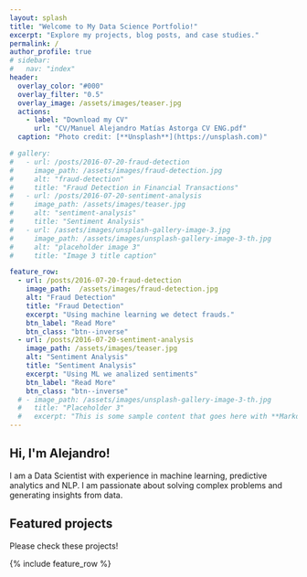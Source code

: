 ```yaml
---
layout: splash
title: "Welcome to My Data Science Portfolio!"
excerpt: "Explore my projects, blog posts, and case studies."
permalink: /
author_profile: true
# sidebar:
#   nav: "index"
header:
  overlay_color: "#000"
  overlay_filter: "0.5"
  overlay_image: /assets/images/teaser.jpg
  actions:
    - label: "Download my CV"
      url: "CV/Manuel Alejandro Matías Astorga CV ENG.pdf"
  caption: "Photo credit: [**Unsplash**](https://unsplash.com)"

# gallery:
#   - url: /posts/2016-07-20-fraud-detection
#     image_path: /assets/images/fraud-detection.jpg
#     alt: "fraud-detection"
#     title: "Fraud Detection in Financial Transactions"
#   - url: /posts/2016-07-20-sentiment-analysis
#     image_path: /assets/images/teaser.jpg
#     alt: "sentiment-analysis"
#     title: "Sentiment Analysis"
#   - url: /assets/images/unsplash-gallery-image-3.jpg
#     image_path: /assets/images/unsplash-gallery-image-3-th.jpg
#     alt: "placeholder image 3"
#     title: "Image 3 title caption"

feature_row:
  - url: /posts/2016-07-20-fraud-detection
    image_path:  /assets/images/fraud-detection.jpg
    alt: "Fraud Detection"
    title: "Fraud Detection"
    excerpt: "Using machine learning we detect frauds."
    btn_label: "Read More"
    btn_class: "btn--inverse"
  - url: /posts/2016-07-20-sentiment-analysis
    image_path: /assets/images/teaser.jpg
    alt: "Sentiment Analysis"
    title: "Sentiment Analysis"
    excerpt: "Using ML we analized sentiments"
    btn_label: "Read More"
    btn_class: "btn--inverse"
  # - image_path: /assets/images/unsplash-gallery-image-3-th.jpg
  #   title: "Placeholder 3"
  #   excerpt: "This is some sample content that goes here with **Markdown** formatting."
---
```


## Hi, I'm Alejandro!

I am a Data Scientist with experience in machine learning, predictive analytics and NLP. I am passionate about solving complex problems and generating insights from data.

<!-- [Check out my projects](/projects) | [Read my blog](/blog) -->

## Featured projects

Please check these projects!

<!-- {% include gallery caption="This is a sample gallery with **Markdown support**." %} -->
{% include feature_row %}


<!-- ### Featured Projects

Here are some of my recent projects. Click on any project to learn more about it.

- **[Fraud Detection in Financial Transactions](/projects/fraud-detection)**
- **[Sentiment analysis](/projects/sentiment-analysis)** -->
